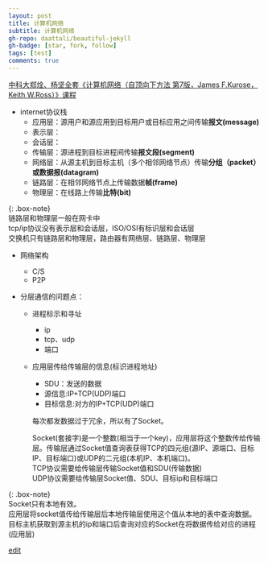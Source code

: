 ```yaml
---
layout: post
title: 计算机网络
subtitle: 计算机网络
gh-repo: daattali/beautiful-jekyll
gh-badge: [star, fork, follow]
tags: [test]
comments: true
---
```


[中科大郑烇、杨坚全套《计算机网络（自顶向下方法 第7版，James F.Kurose，Keith W.Ross）》课程](https://www.bilibili.com/video/BV1JV411t7ow)

- internet协议栈
  - 应用层：源用户和源应用到目标用户或目标应用之间传输**报文(message)**
  - 表示层：
  - 会话层：
  - 传输层：源进程到目标进程间传输**报文段(segment)**
  - 网络层：从源主机到目标主机（多个相邻网络节点）传输**分组（packet）或数据报(datagram)**
  - 链路层：在相邻网络节点上传输数据**帧(frame)**
  - 物理层：在线路上传输**比特(bit)**
 
 
{: .box-note}   
链路层和物理层一般在网卡中  
tcp/ip协议没有表示层和会话层，ISO/OSI有标识层和会话层  
交换机只有链路层和物理层，路由器有网络层、链路层、物理层


- 网络架构
  - C/S
  - P2P
  
- 分层通信的问题点：
  - 进程标示和寻址
    - ip
    - tcp、udp
    - 端口
  - 应用层传给传输层的信息(标识进程地址)
    - SDU：发送的数据
    - 源信息:IP+TCP(UDP)端口
    - 目标信息:对方的IP+TCP(UDP)端口
    
    每次都发数据过于冗余，所以有了Socket。
    
    Socket(套接字)是一个整数(相当于一个key)，应用层将这个整数传给传输层。传输层通过Socket值查询表获得TCP的四元组(源IP、源端口、目标IP、目标端口)或UDP的二元组(本机IP、本机端口)。  
    TCP协议需要给传输层传输Socket值和SDU(传输数据)  
    UDP协议需要给传输层Socket值、SDU、目标ip和目标端口
    
{: .box-note}   
Socket只有本地有效。  
应用层将socket值传给传输层后本地传输层使用这个值从本地的表中查询数据。  
目标主机获取到源主机的ip和端口后查询对应的Socket在将数据传给对应的进程(应用层)
 
 
[edit](https://github.com/wurara/wurara.github.io/edit/master/_posts/2022-12-31-computerInternet.md)
       
